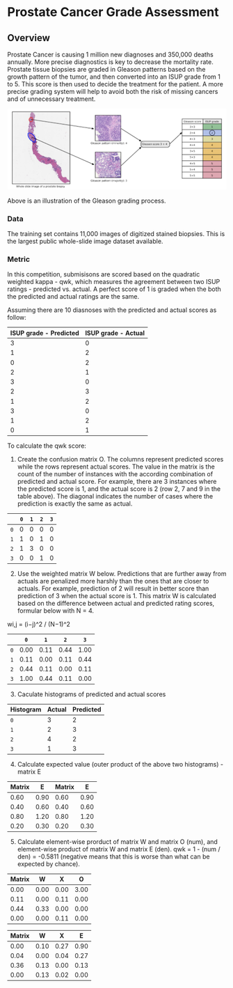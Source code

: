 # Prostate Cancer Grade Assessment

## Overview
Prostate Cancer is causing 1 million new diagnoses and 350,000 deaths annually. More precise diagnostics is key to decrease the mortality rate. Prostate tissue biopsies are graded in Gleason patterns based on the growth pattern of the tumor, and then converted into an ISUP grade from 1 to 5. This score is then used to decide the treatment for the patient. A more precise grading system will help to avoid both the risk of missing cancers and of unnecessary treatment.

![Grading Illustration](/images/grade.png)

Above is an illustration of the Gleason grading process.

### Data
The training set contains 11,000 images of digitized stained biopsies. This is the largest public whole-slide image dataset available. 

### Metric
In this competition, submisisons are scored based on the quadratic weighted kappa - qwk, which measures the agreement between two ISUP ratings - predicted vs. actual. A perfect score of 1 is graded when the both the predicted and actual ratings are the same.

Assuming there are 10 diasnoses with the predicted and actual scores as follow:

| ISUP grade - Predicted | ISUP grade - Actual |
| ---------------------- | ------------------- |
|           3            |          0          | 
|           1            |          2          | 
|           0            |          2          | 
|           2            |          1          | 
|           3            |          0          | 
|           2            |          3          | 
|           1            |          2          | 
|           3            |          0          | 
|           1            |          2          | 
|           0            |          1          | 

To calculate the qwk score:

1. Create the confusion matrix O. The columns represent predicted scores while the rows represent actual scores. The value in the matrix is the count of the number of instances with the according combination of predicted and actual score. For example, there are 3 instances where the predicted score is 1, and the actual score is 2 (row 2, 7 and 9 in the table above). The diagonal indicates the number of cases where the prediction is exactly the same as actual. 

|     | `0` | `1` | `2` | `3` |
| --- | --- | --- | --- | --- |
| `0` |  0  |  0  |  0  |  0  |
| `1` |  1  |  0  |  1  |  0  |
| `2` |  1  |  3  |  0  |  0  |
| `3` |  0  |  0  |  1  |  0  |

2. Use the weighted matrix W below. Predictions that are further away from actuals are penalized more harshly than the ones that are closer to actuals. For example, prediction of 2 will result in better score than prediction of 3 when the actual score is 1. This matrix W is calculated based on the difference between actual and predicted rating scores, formular below with N = 4.

wi,j = (i−j)^2 / (N−1)^2

|     |   `0`  |   `1`  |   `2`  |   `3`  |
| --- | ------ | ------ | ------ | ------ |
| `0` |  0.00  |  0.11  |  0.44  |  1.00  |
| `1` |  0.11  |  0.00  |  0.11  |  0.44  |
| `2` |  0.44  |  0.11  |  0.00  |  0.11  |
| `3` |  1.00  |  0.44  |  0.11  |  0.00  |

3. Caculate histograms of predicted and actual scores

| Histogram |  Actual  | Predicted | 
| --------- | -------- | --------- | 
|     `0`   |     3    |      2    |
|     `1`   |     2    |      3    |
|     `2`   |     4    |      2    |
|     `3`   |     1    |      3    | 

4. Calculate expected value (outer product of the above two histograms) - matrix E

|   Matrix  |   E  |   Matrix  |   E    |
| --------- | ---- | --------- | ------ |
|   0.60    | 0.90 |    0.60   |  0.90  |
|   0.40    | 0.60 |    0.40   |  0.60  |
|   0.80    | 1.20 |    0.80   |  1.20  |
|   0.20    | 0.30 |    0.20   |  0.30  |

5. Calculate element-wise prorduct of matrix W and matrix O (num), and element-wise product of matrix W and matrix E (den).
qwk = 1 - (num / den) = -0.5811 (negative means that this is worse than what can be expected by chance).

|   Matrix  |    W   |    X   |    O   |
| --------- | ------ | ------ | ------ |
|   0.00    |  0.00  |  0.00  |  3.00  |
|   0.11    |  0.00  |  0.11  |  0.00  |
|   0.44    |  0.33  |  0.00  |  0.00  |
|   0.00    |  0.00  |  0.11  |  0.00  |

|   Matrix  |    W   |    X   |    E   |
| --------- | ------ | ------ | ------ |
|   0.00    |  0.10  |  0.27  |  0.90  |
|   0.04    |  0.00  |  0.04  |  0.27  |
|   0.36    |  0.13  |  0.00  |  0.13  |
|   0.00    |  0.13  |  0.02  |  0.00  |
